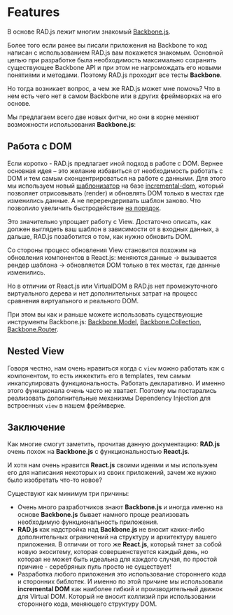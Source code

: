 # Features

В основе RAD.js лежит многим знакомый [Backbone.js](http://backbonejs.org/).

Более того если ранее вы писали приложения на Backbone то код написан с использованием RAD.js вам покажется знакомым. Основной целью при разработке была необходимость максимально сохранить существующее Backbone API и при этом не нагромождать его новыми понятиями и методами. Поэтому RAD.js проходит все тесты **Backbone**.

Но тогда возникает вопрос, а чем же RAD.js может мне помочь? Что в нем есть чего нет в самом Backbone или в других фреймворках на его основе.

Мы предлагаем всего две новых фитчи, но они в корне меняют возможности использования **Backbone.js**:

## Работа с DOM   

Если коротко -  RAD.js предлагает иной подход в работе с DOM. Вернее основная идея – это желание избавиться от необходимость работать с DOM и тем самым сконцентрироваться на работе с данными. Для этого мы используем новый [шаблонизатор](https://github.com/Rapid-Application-Development-JS/itemplate) на базе [incremental-dom](https://medium.com/google-developers/introducing-incremental-dom-e98f79ce2c5f#.5mlc5ju6h), который позволяет отрисовывать (render) и обновлять DOM только в местах где изменились данные. А не перерендеривать шаблон заново. Что позволило увеличить быстродействие [на порядок](https://auth0.com/blog/2016/01/11/updated-and-improved-more-benchmarks-virtual-dom-vs-angular-12-vs-mithril-js-vs-the-rest/).   

Это значительно упрощает работу с View. Достаточно описать, как должен выглядеть ваш шаблон в зависимости от в входных данных, а дальше, RAD.js позаботится о том, как нужно обновить DOM.  

Со стороны процесс обновления View становится похожим на обновления компонентов в React.js: меняются данные → вызывается рендер шаблона → обновляется DOM только в тех местах, где данные изменились.   

Но в отличии от React.js или VirtualDOM в RAD.js нет промежуточного виртуального дерева и нет дополнительных затрат на процесс сравнения виртуального и реального DOM.  

При этом вы как и раньше можете использовать существующие инструменты Backbone.js: [Backbone.Model](http://backbonejs.org/#Model), [Backbone.Collection](http://backbonejs.org/#Collection), [Backbone.Router](http://backbonejs.org/#Router).

## Nested View

Говоря честно, нам очень нравиться когда с `view` можно работать как с компонентом, то есть инжектить его в templates, тем самым инкапсулировать функциональность. Работать декларативно. И именно этого функционала очень часто не хватает. Поэтому мы постарались реализовать дополнительные механизмы Dependency Injection для встроенных `view` в нашем фреймверке.

## Заключение  

Как многие смогут заметить, прочитав данную документацию: **RAD.js** очень похож на **Backbone.js** с функциональностью **React.js**.

И хотя нам очень нравится **React.js** своими идеями и мы используем его для написания некоторых из своих приложений, зачем же нужно было изобретать что-то новое?

Существуют как минимум три причины:

* Очень много разработчиков знают **Backbone.js** и иногда именно на основе **Backbone.js** бывает намного проще реализовать необходимую функциональность приложения.
* **RAD.js** как надстройка над **Backbone.js** не вносит каких-либо дополнительных ограничений на структуру и архитектуру вашего приложения. В отличии от того же **React.js**, который тянет за собой новую экоситему, которая совершенствуется каждый день, но которая не может быть идеальна для каждого случая, по простой причине - серебряных пуль просто не существует!
* Разработка любого приложения это использование стороннего кода и сторонних библотек. И именно по этой причине мы использовали **incremental DOM** как наиболее гибкий и производительный движок для Virtual DOM. Который не вносит коллизий при использовании стороннего кода, меняющего структуру DOM.
